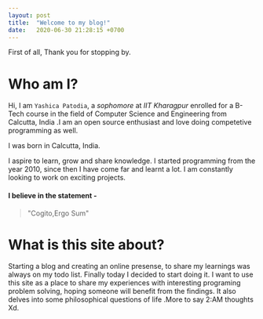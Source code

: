 ```yaml
---
layout: post
title:  "Welcome to my blog!"
date:   2020-06-30 21:28:15 +0700
---
```

First of all, Thank you for stopping by.

# Who am I?
Hi, I am `Yashica Patodia`, a *sophomore* at *IIT Kharagpur* enrolled for a B-Tech course in the field of Computer Science and Engineering from Calcutta, India .I am an open source enthusiast and love doing competetive programming as well.
 

I was born in Calcutta, India.

I aspire to learn, grow and share  knowledge. I started  programming from the year 2010, since then I have come far and learnt a lot. I am constantly looking to work on exciting projects.

#### I believe in the statement -
> "Cogito,Ergo Sum"


# What is this site about?
Starting a blog and creating an online presense, to share my learnings was always on my todo list. Finally today I decided to start doing it.
I want to use this site as a place to share my experiences with interesting programing problem solving, hoping someone will benefit from the findings.
It also delves into some philosophical questions of life .More to say 2:AM thoughts Xd.
